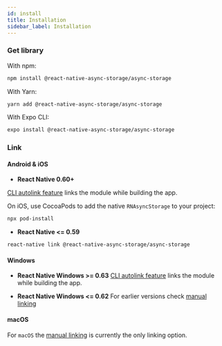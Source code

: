 ```yaml
---
id: install
title: Installation
sidebar_label: Installation
---
```


### Get library

With npm:
```bash
npm install @react-native-async-storage/async-storage
```

With Yarn:
```bash
yarn add @react-native-async-storage/async-storage
```

With Expo CLI:
```bash
expo install @react-native-async-storage/async-storage
```

### Link

#### Android & iOS

- **React Native 0.60+**

[CLI autolink feature](https://github.com/react-native-community/cli/blob/master/docs/autolinking.md) links the module while building the app.

On iOS, use CocoaPods to add the native `RNAsyncStorage` to your project:

```bash
npx pod-install
```

- **React Native <= 0.59**


```bash
react-native link @react-native-async-storage/async-storage
```

#### Windows

- **React Native Windows >= 0.63**
[CLI autolink feature](https://microsoft.github.io/react-native-windows/docs/native-modules-autolinking) links the module while building the app.

- **React Native Windows <= 0.62**
For earlier versions check [manual linking](Linking.md)

#### macOS
For `macOS` the [manual linking](Linking.md) is currently the only linking option.
